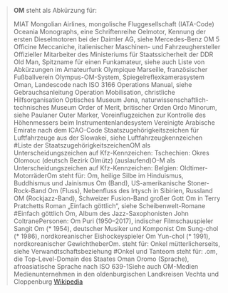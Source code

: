 > **OM** steht als Abkürzung für:
>
> MIAT Mongolian Airlines, mongolische Fluggesellschaft (IATA-Code)
> Oceania Monographs, eine Schriftenreihe
> Oelmotor, Kennung der ersten Dieselmotoren bei der Daimler AG, siehe Mercedes-Benz OM 5
> Officine Meccaniche, italienischer Maschinen- und Fahrzeughersteller
> Offizieller Mitarbeiter des Ministeriums für Staatssicherheit der DDR
> Old Man, Spitzname für einen Funkamateur, siehe auch Liste von Abkürzungen im Amateurfunk
> Olympique Marseille, französischer Fußballverein
> Olympus-OM-System, Spiegelreflexkamerasystem
> Oman, Landescode nach ISO 3166
> Operations Manual, siehe Gebrauchsanleitung
> Operation Mobilisation, christliche Hilfsorganisation
> Optisches Museum Jena, naturwissenschaftlich-technisches Museum
> Order of Merit, britischer Orden
> Ordo Minorum, siehe Paulaner
> Outer Marker, Voreinflugzeichen zur Kontrolle des Höhenmessers beim Instrumentenlandesystem
> Vereinigte Arabische Emirate nach dem ICAO-Code
> Staatszugehörigkeitszeichen für Luftfahrzeuge aus der Slowakei, siehe Luftfahrzeugkennzeichen #Liste der StaatszugehörigkeitszeichenOM als Unterscheidungszeichen auf Kfz-Kennzeichen:
> Tschechien: Okres Olomouc (deutsch Bezirk Olmütz) (auslaufend)O-M als Unterscheidungszeichen auf Kfz-Kennzeichen:
> Belgien: Oldtimer-MotorräderOm steht für:
> Om, heilige Silbe im Hinduismus, Buddhismus und Jainismus
> Om (Band), US-amerikanische Stoner-Rock-Band
> Om (Fluss), Nebenfluss des Irtysch in Sibirien, Russland
> OM (Rockjazz-Band), Schweizer Fusion-Band
> großer Gott Om in Terry Pratchetts Roman „Einfach göttlich“, siehe Scheibenwelt-Romane #Einfach göttlich
> Om, Album des Jazz-Saxophonisten John ColtranePersonen:
> Om Puri (1950–2017), indischer Filmschauspieler
> Sangit Om (* 1954), deutscher Musiker und Komponist
> Om Sung-chol (* 1986), nordkoreanischer Eishockeyspieler
> Om Yun-chol (* 1991), nordkoreanischer GewichtheberOm. steht für:
> Onkel mütterlicherseits, siehe Verwandtschaftsbeziehung #Onkel und Tanteom steht für:
> .om, die Top-Level-Domain des Staates Oman
> Oromo (Sprache), afroasiatische Sprache nach ISO 639-1Siehe auch
> OM-Medien Medienunternehmen in den oldenburgischen Landkreisen Vechta und Cloppenburg
> [Wikipedia](https://de.wikipedia.org/wiki/OM)